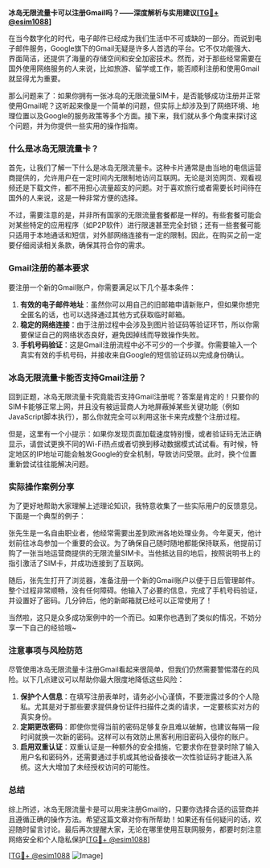 **冰岛无限流量卡可以注册Gmail吗？——深度解析与实用建议[[TG💪+ @esim1088](https://t.me/s/esim1088)]**

在当今数字化的时代，电子邮件已经成为我们生活中不可或缺的一部分。而说到电子邮件服务，Google旗下的Gmail无疑是许多人首选的平台。它不仅功能强大、界面简洁，还提供了海量的存储空间和安全加密技术。然而，对于那些经常需要在国外使用网络服务的人来说，比如旅游、留学或工作，能否顺利注册和使用Gmail就显得尤为重要。

那么问题来了：如果你拥有一张冰岛的无限流量SIM卡，是否能够成功注册并正常使用Gmail呢？这听起来像是一个简单的问题，但实际上却涉及到了网络环境、地理位置以及Google的服务政策等多个方面。接下来，我们就从多个角度来探讨这个问题，并为你提供一些实用的操作指南。

### 什么是冰岛无限流量卡？

首先，让我们了解一下什么是冰岛无限流量卡。这种卡片通常是由当地的电信运营商提供的，允许用户在一定时间内无限制地访问互联网。无论是浏览网页、观看视频还是下载文件，都不用担心流量超支的问题。对于喜欢旅行或者需要长时间待在国外的人来说，这是一种非常方便的选择。

不过，需要注意的是，并非所有国家的无限流量套餐都是一样的。有些套餐可能会对某些特定的应用程序（如P2P软件）进行限速甚至完全封锁；还有一些套餐可能只适用于本地通话和短信，对外部网络连接有一定的限制。因此，在购买之前一定要仔细阅读相关条款，确保其符合你的需求。

### Gmail注册的基本要求

要注册一个新的Gmail账户，你需要满足以下几个基本条件：

1. **有效的电子邮件地址**：虽然你可以用自己的旧邮箱申请新账户，但如果你想完全匿名的话，也可以选择通过其他方式获取临时邮箱。
2. **稳定的网络连接**：由于注册过程中会涉及到图片验证码等验证环节，所以你需要保证自己的网络状态良好，避免因掉线而导致操作失败。
3. **手机号码验证**：这是Gmail注册流程中必不可少的一个步骤。你需要输入一个真实有效的手机号码，并接收来自Google的短信验证码以完成身份确认。

### 冰岛无限流量卡能否支持Gmail注册？

回到正题，冰岛无限流量卡究竟能否支持Gmail注册呢？答案是肯定的！只要你的SIM卡能够正常上网，并且没有被运营商人为地屏蔽掉某些关键功能（例如JavaScript脚本执行），那么你就完全可以利用这张卡来完成整个注册过程。

但是，这里有一个小提示：如果你发现页面加载速度特别慢，或者验证码无法正确显示，请尝试更换不同的Wi-Fi热点或者切换到移动数据模式试试看。有时候，特定地区的IP地址可能会触发Google的安全机制，导致访问受限。此时，换个位置重新尝试往往能解决问题。

### 实际操作案例分享

为了更好地帮助大家理解上述理论知识，我特意收集了一些实际用户的反馈意见。下面是一个典型的例子：

张先生是一名自由职业者，他经常需要出差到欧洲各地处理业务。今年夏天，他计划前往冰岛参加一个重要的会议。为了确保自己随时随地都能保持联系，他提前订购了一张当地运营商提供的无限流量SIM卡。当他抵达目的地后，按照说明书上的指引激活了SIM卡，并成功连接到了互联网。

随后，张先生打开了浏览器，准备注册一个新的Gmail账户以便于日后管理邮件。整个过程非常顺畅，没有任何障碍。他输入了必要的信息，完成了手机号码验证，并设置好了密码。几分钟后，他的新邮箱就已经可以正常使用了！

当然啦，这只是众多成功案例中的一个而已。如果你也遇到了类似的情况，不妨分享一下自己的经验哦~

### 注意事项与风险防范

尽管使用冰岛无限流量卡注册Gmail看起来很简单，但我们仍然需要警惕潜在的风险。以下几点建议可以帮助你最大限度地降低这些风险：

1. **保护个人信息**：在填写注册表单时，请务必小心谨慎，不要泄露过多的个人隐私。尤其是对于那些要求提供身份证件扫描件之类的请求，一定要核实对方的真实身份。
2. **定期更改密码**：即使你觉得当前的密码足够复杂且难以破解，也建议每隔一段时间就换一次新的密码。这样可以有效防止黑客利用旧密码入侵你的账户。
3. **启用双重认证**：双重认证是一种额外的安全措施，它要求你在登录时除了输入用户名和密码外，还需要通过手机或其他设备接收一次性验证码才能进入系统。这大大增加了未经授权访问的可能性。

### 总结

综上所述，冰岛无限流量卡是可以用来注册Gmail的，只要你选择合适的运营商并且遵循正确的操作方法。希望这篇文章对你有所帮助！如果还有任何疑问的话，欢迎随时留言讨论。最后再次提醒大家，无论在哪里使用互联网服务，都要时刻注意网络安全和个人隐私保护[[TG💪+ @esim1088](https://t.me/s/esim1088)] 

[[TG💪+ @esim1088](https://t.me/s/esim1088) ![Image](https://i.postimg.cc/4NQfJmqS/Snipaste-2025-05-13-00-14-12.png)]